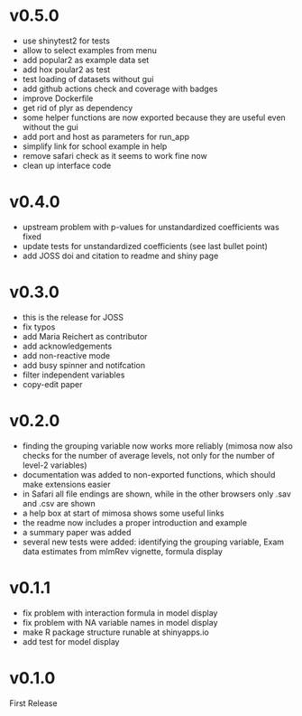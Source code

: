 #

# v0.5.0

- use shinytest2 for tests
- allow to select examples from menu
- add popular2 as example data set
- add hox poular2 as test
- test loading of datasets without gui
- add github actions check and coverage with badges
- improve Dockerfile
- get rid of plyr as dependency
- some helper functions are now exported because they are useful even without the gui
- add port and host as parameters for run_app
- simplify link for school example in help
- remove safari check as it seems to work fine now
- clean up interface code

# v0.4.0

- upstream problem with p-values for unstandardized coefficients was fixed
- update tests for unstandardized coefficients (see last bullet point)
- add JOSS doi and citation to readme and shiny page

# v0.3.0
- this is the release for JOSS
- fix typos
- add Maria Reichert as contributor
- add acknowledgements
- add non-reactive mode
- add busy spinner and notifcation
- filter independent variables
- copy-edit paper

# v0.2.0

- finding the grouping variable now works more reliably (mimosa now also checks for the number of average levels, not only for the number of level-2 variables)
- documentation was added to non-exported functions, which should make extensions easier
- in Safari all file endings are shown, while in the other browsers only .sav and .csv are shown
- a help box at start of mimosa shows some useful links
- the readme now includes a proper introduction and example
- a summary paper was added
- several new tests were added: identifying the grouping variable, Exam data estimates from mlmRev vignette, formula display

# v0.1.1

- fix problem with interaction formula in model display
- fix problem with NA variable names in model display
- make R package structure runable at shinyapps.io
- add test for model display

# v0.1.0

First Release